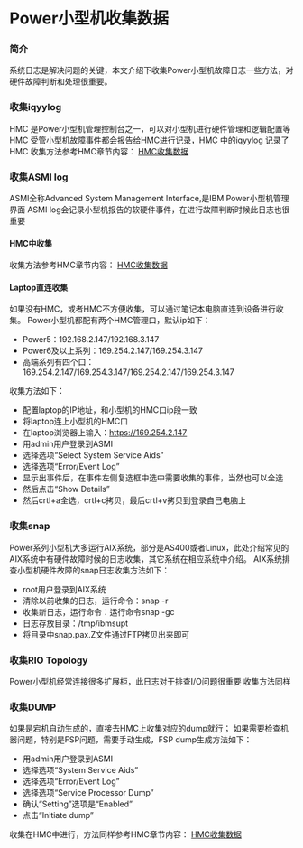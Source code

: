 # Power小型机收集数据
### 简介
系统日志是解决问题的关键，本文介绍下收集Power小型机故障日志一些方法，对硬件故障判断和处理很重要。
### 收集iqyylog
HMC 是Power小型机管理控制台之一，可以对小型机进行硬件管理和逻辑配置等
HMC 受管小型机故障事件都会报告给HMC进行记录，HMC 中的iqyylog 记录了HMC
收集方法参考HMC章节内容：
[HMC收集数据](https://bond-huang.github.io/huang/01-IBM_Power_System/01-HMC/01-HMC%E6%94%B6%E9%9B%86%E6%95%B0%E6%8D%AE.html)
### 收集ASMI log
ASMI全称Advanced System Management Interface,是IBM Power小型机管理界面
ASMI log会记录小型机报告的软硬件事件，在进行故障判断时候此日志也很重要
#### HMC中收集
收集方法参考HMC章节内容：
[HMC收集数据](https://bond-huang.github.io/huang/01-IBM_Power_System/01-HMC/01-HMC%E6%94%B6%E9%9B%86%E6%95%B0%E6%8D%AE.html)
#### Laptop直连收集
如果没有HMC，或者HMC不方便收集，可以通过笔记本电脑直连到设备进行收集。
Power小型机都配有两个HMC管理口，默认ip如下：
- Power5：192.168.2.147/192.168.3.147
- Power6及以上系列：169.254.2.147/169.254.3.147
- 高端系列有四个口：169.254.2.147/169.254.3.147/169.254.2.147/169.254.3.147

收集方法如下：
- 配置laptop的IP地址，和小型机的HMC口ip段一致
- 将laptop连上小型机的HMC口
- 在laptop浏览器上输入：https://169.254.2.147
- 用admin用户登录到ASMI 
- 选择选项“Select System Service Aids”
- 选择选项“Error/Event Log”
- 显示出事件后，在事件左侧复选框中选中需要收集的事件，当然也可以全选
- 然后点击“Show Details”
- 然后crtl+a全选，crtl+c拷贝，最后crtl+v拷贝到登录自己电脑上

### 收集snap
Power系列小型机大多运行AIX系统，部分是AS400或者Linux，此处介绍常见的AIX系统中有硬件故障时候的日志收集，其它系统在相应系统中介绍。
AIX系统排查小型机硬件故障的snap日志收集方法如下：
- root用户登录到AIX系统
- 清除以前收集的日志，运行命令：snap -r
- 收集新日志，运行命令：运行命令snap -gc
- 日志存放目录：/tmp/ibmsupt
- 将目录中snap.pax.Z文件通过FTP拷贝出来即可

### 收集RIO Topology
Power小型机经常连接很多扩展柜，此日志对于排查I/O问题很重要
收集方法同样
### 收集DUMP
如果是宕机自动生成的，直接去HMC上收集对应的dump就行；
如果需要检查机器问题，特别是FSP问题，需要手动生成，FSP dump生成方法如下：
- 用admin用户登录到ASMI 
- 选择选项“System Service Aids”
- 选择选项“Error/Event Log”
- 选择选项“Service Processor Dump”
- 确认“Setting”选项是“Enabled”
- 点击“Initiate dump”

收集在HMC中进行，方法同样参考HMC章节内容：
[HMC收集数据](https://bond-huang.github.io/huang/01-IBM_Power_System/01-HMC/01-HMC%E6%94%B6%E9%9B%86%E6%95%B0%E6%8D%AE.html)

